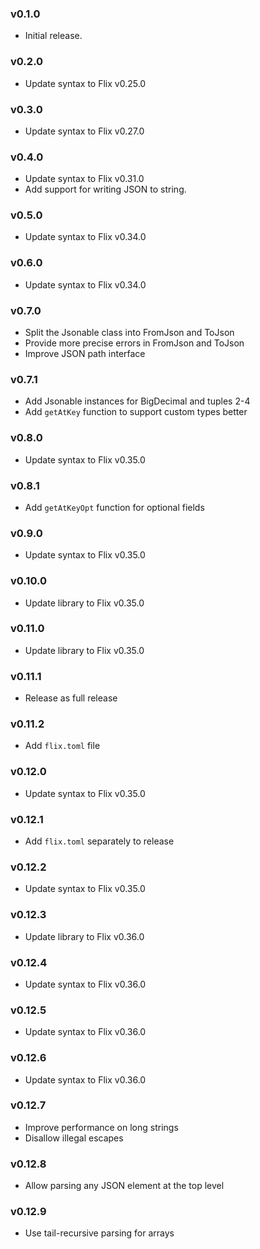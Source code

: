 ### v0.1.0
   * Initial release.

### v0.2.0
   * Update syntax to Flix v0.25.0

### v0.3.0
   * Update syntax to Flix v0.27.0

### v0.4.0
   * Update syntax to Flix v0.31.0
   * Add support for writing JSON to string.

### v0.5.0
   * Update syntax to Flix v0.34.0

### v0.6.0
   * Update syntax to Flix v0.34.0

### v0.7.0
   * Split the Jsonable class into FromJson and ToJson
   * Provide more precise errors in FromJson and ToJson
   * Improve JSON path interface

### v0.7.1
   * Add Jsonable instances for BigDecimal and tuples 2-4
   * Add `getAtKey` function to support custom types better

### v0.8.0
   * Update syntax to Flix v0.35.0

### v0.8.1
   * Add `getAtKeyOpt` function for optional fields

### v0.9.0
   * Update syntax to Flix v0.35.0

### v0.10.0
   * Update library to Flix v0.35.0

### v0.11.0
   * Update library to Flix v0.35.0

### v0.11.1
   * Release as full release

### v0.11.2
   * Add `flix.toml` file

### v0.12.0
   * Update syntax to Flix v0.35.0

### v0.12.1
   * Add `flix.toml` separately to release

### v0.12.2
   * Update syntax to Flix v0.35.0

### v0.12.3
   * Update library to Flix v0.36.0

### v0.12.4
   * Update syntax to Flix v0.36.0

### v0.12.5
   * Update syntax to Flix v0.36.0

### v0.12.6
   * Update syntax to Flix v0.36.0

### v0.12.7
   * Improve performance on long strings
   * Disallow illegal escapes

### v0.12.8
   * Allow parsing any JSON element at the top level

### v0.12.9
   * Use tail-recursive parsing for arrays